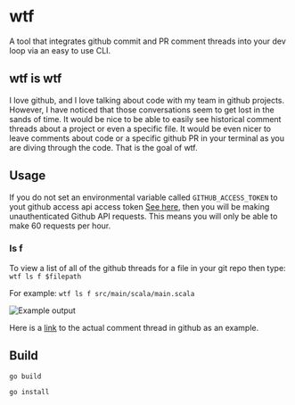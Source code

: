 # wtf
A tool that integrates github commit and PR comment threads into your dev loop via an easy to use CLI.

## wtf is wtf
I love github, and I love talking about code with my team in github projects. However, I have noticed that those conversations
seem to get lost in the sands of time. It would be nice to be able to easily see historical comment threads about a project or 
even a specific file. It would be even nicer to leave comments about code or a specific github PR in your terminal as you are
diving through the code. That is the goal of wtf.

## Usage

If you do not set an environmental variable called `GITHUB_ACCESS_TOKEN` to yout github access api access token [See here](https://github.com/blog/1509-personal-api-tokens), then 
you will be making unauthenticated Github API requests. This means you will only be able to make 60 requests per hour.

### ls f
To view a list of all of the github threads for a file in your git repo then type:
`wtf ls f $filepath` 

For example:
`wtf ls f src/main/scala/main.scala`

![Example output](http://i.imgur.com/yx5mVff.png)

Here is a [link](https://github.com/Samangan/owLint/commit/f8ee99c1c0e2c7c9b5ea9635657f2410d2b24e38) to the actual comment thread in github as an example.

## Build

`go build`

`go install`


